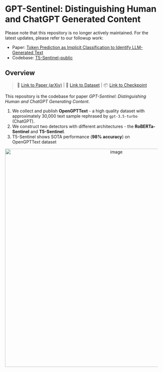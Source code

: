 # GPT-Sentinel: Distinguishing Human and ChatGPT Generated Content

Please note that this repository is no longer actively maintained. For the latest updates, please refer to our followup work:

- Paper: [Token Prediction as Implicit Classification to Identify LLM-Generated Text
](https://aclanthology.org/2023.emnlp-main.810/)
- Codebase: [T5-Sentinel-public](https://github.com/MarkChenYutian/T5-Sentinel-public)

## Overview

> :page_facing_up: [Link to Paper (arXiv)](https://arxiv.org/abs/2305.07969) | :floppy_disk: [Link to Dataset](https://drive.google.com/drive/folders/1Vnr-_nJWT4VXE-1wK38YSsCD4GcP6mk_?usp=share_link) | :package: [Link to Checkpoint](https://drive.google.com/drive/folders/17IPZUaJ3Dd2LzsS8ezkelCfs5dMDOluD?usp=share_link)

This repository is the codebase for paper *GPT-Sentinel: Distinguishing Human and ChatGPT Generating Content*.

1. We collect and publish **OpenGPTText** - a high quality dataset with approximately 30,000 text sample rephrased by `gpt-3.5-turbo` (ChatGPT).
2. We construct two detectors with different architectures - the **RoBERTa-Sentinel** and **T5-Sentinel**.
3. T5-Sentinel shows SOTA performance (**98% accuracy**) on OpenGPTText dataset

<p align="center">
<img width="718" alt="image" src="https://github.com/MarkChenYutian/GPT-Sentinel-public/assets/47029019/8a2125b6-3ba2-40ec-8310-52469f91aebd">
</p>
